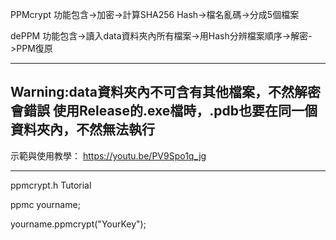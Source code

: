 PPMcrypt
功能包含->加密->計算SHA256 Hash->檔名亂碼->分成5個檔案


dePPM
功能包含->讀入data資料夾內所有檔案->用Hash分辨檔案順序->解密->PPM復原

--------------------------------------------------------------------------
Warning:data資料夾內不可含有其他檔案，不然解密會錯誤
使用Release的.exe檔時，.pdb也要在同一個資料夾內，不然無法執行
--------------------------------------------------------------------------

示範與使用教學：
https://youtu.be/PV9Spo1q_jg

---------------------------------------------------------------------------
ppmcrypt.h Tutorial 

ppmc yourname;

yourname.ppmcrypt("YourKey");
